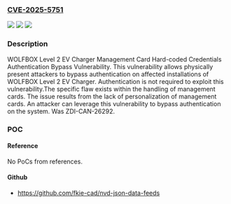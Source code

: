 ### [CVE-2025-5751](https://cve.mitre.org/cgi-bin/cvename.cgi?name=CVE-2025-5751)
![](https://img.shields.io/static/v1?label=Product&message=Level%202%20EV%20Charger&color=blue)
![](https://img.shields.io/static/v1?label=Version&message=3.1.17%20(main)%2C%201.2.6%20(MCU)%20&color=brightgreen)
![](https://img.shields.io/static/v1?label=Vulnerability&message=CWE-798%3A%20Use%20of%20Hard-coded%20Credentials&color=brightgreen)

### Description

WOLFBOX Level 2 EV Charger Management Card Hard-coded Credentials Authentication Bypass Vulnerability. This vulnerability allows physically present attackers to bypass authentication on affected installations of WOLFBOX Level 2 EV Charger. Authentication is not required to exploit this vulnerability.The specific flaw exists within the handling of management cards. The issue results from the lack of personalization of management cards. An attacker can leverage this vulnerability to bypass authentication on the system. Was ZDI-CAN-26292.

### POC

#### Reference
No PoCs from references.

#### Github
- https://github.com/fkie-cad/nvd-json-data-feeds

